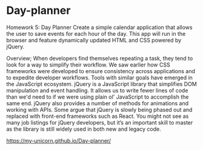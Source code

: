 # Day-planner

Homework 5: Day Planner
Create a simple calendar application that allows the user to save events for each hour of the day. 
This app will run in the browser and feature dynamically updated HTML and CSS powered by jQuery.

Overview;
When developers find themselves repeating a task, they tend to look for a way to simplify their workflow. We saw earlier how CSS frameworks were developed to ensure consistency across applications and to expedite developer workflows. Tools with similar goals have emerged in the JavaScript ecosystem.
jQuery is a JavaScript library that simplifies DOM manipulation and event handling. It allows us to write fewer lines of code than we'd need to if we were using plain ol' JavaScript to accomplish the same end. jQuery also provides a number of methods for animations and working with APIs.
Some argue that jQuery is slowly being phased out and replaced with front-end frameworks such as React. You might not see as many job listings for jQuery developers, but it’s an important skill to master as the library is still widely used in both new and legacy code.


https://my-unicorn.github.io/Day-planner/
